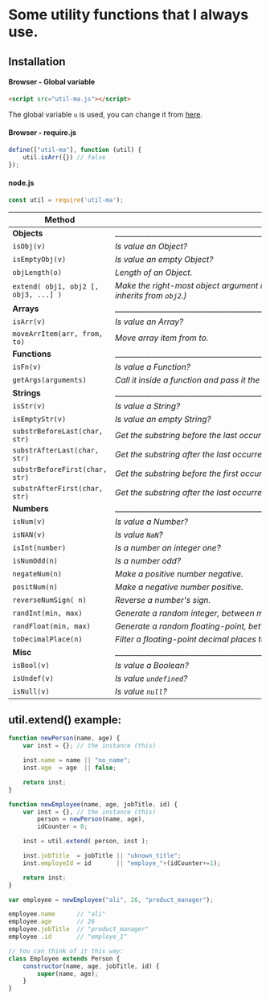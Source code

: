 # Some utility functions that I always use.

## Installation <a name="installation"></a>

#### Browser - Global variable
```html
<script src="util-ma.js"></script>
```
The global variable `u` is used, you can change it from [here](https://github.com/m-ahmadi/util/blob/master/util-ma.js#L46).

#### Browser - require.js
```javascript
define(["util-ma"], function (util) {
    util.isArr({}) // false
});
```

#### node.js
```javascript
const util = require('util-ma');
```

Method | Description
-------|------------
**Objects**   |_________________________________________________________________________________________________________________________
`isObj(v)`                             | *Is value an Object?*
`isEmptyObj(v)`                        | *Is value an empty Object?*
`objLength(o)`                         | *Length of an Object.*
`extend( obj1, obj2 [, obj3, ...] )`   | *Make the right-most object argument inherit from the previous left object arguments. (`obj2` inherits from `obj1`, `obj3` inherits from `obj2`.)*
**Arrays**    |_________________________________________________________________________________________________________________________
`isArr(v)`                             | *Is value an Array?*
`moveArrItem(arr, from, to)`           | *Move array item from to.*
**Functions** |_________________________________________________________________________________________________________________________
`isFn(v)`                              | *Is value a Function?*
`getArgs(arguments)`                   | *Call it inside a function and pass it the `arguments` and it returns a normal array from `arguments`.*
**Strings**   |_________________________________________________________________________________________________________________________
`isStr(v)`                             | *Is value a String?*
`isEmptyStr(v)`                        | *Is value an empty String?*
`substrBeforeLast(char, str)`          | *Get the substring before the last occurrence of `char` in `str`.*
`substrAfterLast(char, str)`           | *Get the substring after the last occurrence of `char` in `str`.*
`substrBeforeFirst(char, str)`         | *Get the substring before the first occurrence of `char` in `str`.*
`substrAfterFirst(char, str)`          | *Get the substring after the last occurrence of `char` in `str`.*
**Numbers**   |_________________________________________________________________________________________________________________________
`isNum(v)`                             | *Is value a Number?*
`isNAN(v)`                             | *Is value `NaN`?*
`isInt(number)`                        | *Is a number an integer one?*
`isNumOdd(n)`                          | *Is a number odd?*
`negateNum(n)`                         | *Make a positive number negative.*
`positNum(n)`                          | *Make a negative number positive.*
`reverseNumSign( n)`                   | *Reverse a number's sign.*
`randInt(min, max)`                    | *Generate a random integer, between min and max arguments. (default between 0 and 10)*
`randFloat(min, max)`                  | *Generate a random floating-point, between min and max arguments. (default between 0 and 10)*
`toDecimalPlace(n)`                    | *Filter a floating-point decimal places to a specific amount.*
**Misc**      |_________________________________________________________________________________________________________________________
`isBool(v)`                            | *Is value a Boolean?*
`isUndef(v)`                           | *Is value `undefined`?*
`isNull(v)`                            | *Is value `null`?*

## util.extend() example:
```javascript
function newPerson(name, age) {
    var inst = {}; // the instance (this)

    inst.name = name || "no_name";
    inst.age  = age  || false;

    return inst;
}

function newEmployee(name, age, jobTitle, id) {
    var inst = {}, // the instance (this)
        person = newPerson(name, age),
        idCounter = 0;

    inst = util.extend( person, inst );

    inst.jobTitle  = jobTitle || "uknown_title";
    inst.employeId = id       || "employe_"+(idCounter+=1);

    return inst;
}

var employee = newEmployee("ali", 26, "product_manager");

employee.name      // "ali"
employee.age       // 26
employee.jobTitle  // "product_manager"
employee .id       // "employe_1"

// You can think of it this way:
class Employee extends Person {
    constructor(name, age, jobTitle, id) {
        super(name, age);
    }
}
```